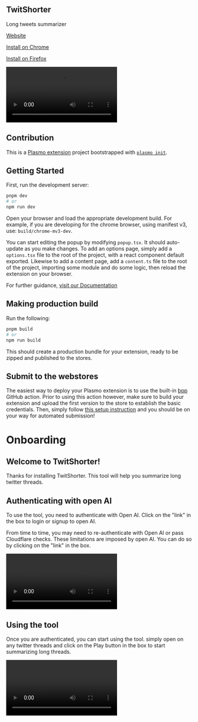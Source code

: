 ## TwitShorter

Long tweets summarizer

[Website](https://browser-apps.vercel.app/twitshorter&utm_source=github-repo)

[Install on Chrome](https://chrome.google.com/webstore/detail/kdmhppbhoolbfkmfegijgkaffnpellhh/?hl=en&authuser=0&utm_source=github-repo)

[Install on Firefox](https://addons.mozilla.org/en-US/firefox/addon/chatgpthing/?utm_source=github-repo)

<video src="https://user-images.githubusercontent.com/5072452/218632182-9fb7eeba-d238-44ad-ae86-1c816c387ba7.mp4"></video>

## Contribution

This is a [Plasmo extension](https://docs.plasmo.com/) project bootstrapped with [`plasmo init`](https://www.npmjs.com/package/plasmo).

## Getting Started

First, run the development server:

```bash
pnpm dev
# or
npm run dev
```

Open your browser and load the appropriate development build. For example, if you are developing for the chrome browser, using manifest v3, use: `build/chrome-mv3-dev`.

You can start editing the popup by modifying `popup.tsx`. It should auto-update as you make changes. To add an options page, simply add a `options.tsx` file to the root of the project, with a react component default exported. Likewise to add a content page, add a `content.ts` file to the root of the project, importing some module and do some logic, then reload the extension on your browser.

For further guidance, [visit our Documentation](https://docs.plasmo.com/)

## Making production build

Run the following:

```bash
pnpm build
# or
npm run build
```

This should create a production bundle for your extension, ready to be zipped and published to the stores.

## Submit to the webstores

The easiest way to deploy your Plasmo extension is to use the built-in [bpp](https://bpp.browser.market) GitHub action. Prior to using this action however, make sure to build your extension and upload the first version to the store to establish the basic credentials. Then, simply follow [this setup instruction](https://docs.plasmo.com/framework/workflows/submit) and you should be on your way for automated submission!

# Onboarding

## Welcome to TwitShorter!

Thanks for installing TwitShorter. This tool will help you summarize long twitter threads.

## Authenticating with open AI

To use the tool, you need to authenticate with Open AI. Click on the "link" in the box to login or signup to open AI.

From time to time, you may need to re-authenticate with Open AI or pass Cloudflare checks. These limitations are imposed by open AI.
You can do so by clicking on the "link" in the box.

<video src="https://user-images.githubusercontent.com/5072452/219030098-11ff6461-ccfc-4a5e-ac9e-8f89805c63f0.mp4"></video>

## Using the tool

Once you are authenticated, you can start using the tool. simply open on any twitter threads and click on the Play button in the box to start summarizing long threads.

<video src="https://user-images.githubusercontent.com/5072452/219025645-21fb44c0-3884-4079-8fb5-f5d413d8013c.mov"></video>
